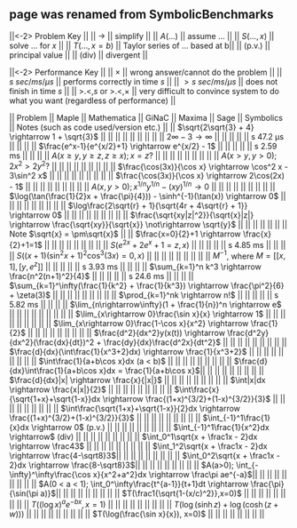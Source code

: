 ## page was renamed from SymbolicBenchmarks
||<-2> Problem Key                                 ||
|| $\rightarrow$ || simplify                       ||
|| $A(...)$      || assume ...                     ||
|| $S(...,x)$    || solve ... for $x$              ||
|| $T(...,x=b)$  || Taylor series of ... based at b||
|| (p.v.)        || principal value                ||
|| (div)         || divergent                      ||

||<-2> Performance Key                                           ||
|| $\times$                || wrong answer/cannot do the problem ||
|| $s\ sec/ms/\mu s$       || performs correctly in time $s$     ||
|| $> s\ sec/ms/\mu s$     || does not finish in time $s$        ||
|| >.<,$s$ or >.<,$\times$ || very difficult to convince system to do what you want (regardless of performance) ||

|| Problem                                                      || Maple || Mathematica || GiNaC || Maxima || Sage || Symbolics || Notes (such as code used/version etc.) ||
|| $\sqrt{2\sqrt{3} + 4} \rightarrow 1 + \sqrt{3}$              ||       ||             ||       ||        ||      ||           || ||
|| $2\infty - 3 \rightarrow \infty$                             ||       ||             ||       ||        || s 47.2 µs    ||           || ||
|| $\frac{e^x-1}{e^{x/2}+1} \rightarrow e^{x/2} - 1$            ||       ||             ||       ||        || s 2.59 ms   ||           || ||
|| $A(x \geq y, y \geq z, z \geq x); x = z?$                    ||       ||             ||       ||        ||      ||           || ||
|| $A(x > y, y > 0); 2x^2 > 2y^2?$                              ||       ||             ||       ||        ||      ||           || ||
|| $\frac{\cos(3x)}{\cos x} \rightarrow \cos^2 x - 3\sin^2 x$   ||       ||             ||       ||        ||      ||           || ||
|| $\frac{\cos(3x)}{\cos x} \rightarrow 2\cos(2x) - 1$          ||       ||             ||       ||        ||      ||           || ||
|| $A(x,y > 0); x^{1/n}y^{1/n} - (xy)^{1/n} \rightarrow 0$      ||       ||             ||       ||        ||      ||           || ||
|| $\log(\tan(\frac{1}{2}x + \frac{\pi}{4})) - \sinh^{-1}(\tan(x)) \rightarrow 0$ || || ||       ||        ||      ||           || ||
|| $\log\frac{2\sqrt{r} + 1}{\sqrt{4r + 4\sqrt{r} + 1}} \rightarrow 0$ || ||            ||       ||        ||      ||           || ||
|| $\frac{\sqrt{xy|z|^2}}{\sqrt{x}|z|} \rightarrow \frac{\sqrt{xy}}{\sqrt{x}} \not\rightarrow \sqrt{y}$ || || || || || ||       || Note $\sqrt{x} = \pm\sqrt{x}$ ||
|| $\frac{x=0}{2}+1 \rightarrow \frac{x}{2}+1=1$                ||       ||             ||       ||        ||      ||           || ||
|| $S(e^{2x} + 2e^x + 1 = z,x)$                                 ||       ||             ||       ||        || s 4.85 ms    ||           || ||
|| $S((x+1)(\sin^2x + 1)^2\cos^3(3x)=0,x)$                      ||       ||             ||       ||        ||      ||           || ||
|| $M^{-1}$, where $M = [[x,1],[y,e^z]]$                        ||       ||             ||       ||        || s  3.93 ms   ||           || ||
|| $\sum_{k=1}^n k^3 \rightarrow \frac{n^2(n+1)^2}{4}$          ||       ||             ||       ||        ||  s  24.6 ms  ||           || ||
|| $\sum_{k=1}^\infty(\frac{1}{k^2} + \frac{1}{k^3}) \rightarrow \frac{\pi^2}{6} + \zeta(3)$ || || || || || || || ||
|| $\prod_{k=1}^nk \rightarrow n!$                              ||       ||             ||       ||        ||  s 5.82 ms   ||           || ||
|| $\lim_{n\rightarrow\infty}(1 + \frac{1}{n})^n \rightarrow e$ ||       ||             ||       ||        ||      ||           || ||
|| $\lim_{x\rightarrow 0}\frac{\sin x}{x} \rightarrow 1$        ||       ||             ||       ||        ||      ||           || ||
|| $\lim_{x\rightarrow 0}\frac{1-\cos x}{x^2} \rightarrow \frac{1}{2}$ || ||            ||       ||        ||      ||           || ||
|| $\frac{d^2}{dx^2}y(x(t)) \rightarrow \frac{d^2y}{dx^2}(\frac{dx}{dt})^2 + \frac{dy}{dx}\frac{d^2x}{dt^2}$ || || || || || ||  || ||
|| $\frac{d}{dx}(\int\frac{1}{x^3+2}dx) \rightarrow \frac{1}{x^3+2}$ ||  ||             ||       ||        ||      ||           || ||
|| $\int\frac{1}{a+b\cos x}dx (a < b)$                          ||       ||             ||       ||        ||      ||           || ||
|| $\frac{d}{dx}\int\frac{1}{a+b\cos x}dx = \frac{1}{a+b\cos x}$||       ||             ||       ||        ||      ||           || ||
|| $\frac{d}{dx}|x| \rightarrow \frac{x}{|x|}$                  ||       ||             ||       ||        ||      ||           || ||
|| $\int|x|dx \rightarrow \frac{x|x|}{2}$                       ||       ||             ||       ||        ||      ||           || ||
|| $\int\frac{x}{\sqrt{1+x}+\sqrt{1-x}}dx \rightarrow \frac{(1+x)^{3/2}+(1-x)^{3/2}}{3}$ || || || ||       ||      ||           || ||
|| $\int\frac{\sqrt{1+x}+\sqrt{1-x}}{2}dx \rightarrow \frac{(1+x)^{3/2}+(1-x)^{3/2}}{3}$ || || || ||       ||      ||           || ||
|| $\int_{-1}^1\frac{1}{x}dx \rightarrow 0$ (p.v.)              ||       ||             ||       ||        ||      ||           || ||
|| $\int_{-1}^1\frac{1}{x^2}dx \rightarrow$ (div)               ||       ||             ||       ||        ||      ||           || ||
|| $\int_0^1\sqrt{x + \frac1x - 2}dx \rightarrow \frac43$       ||       ||             ||       ||        ||      ||           || ||
|| $\int_1^2\sqrt{x + \frac1x - 2}dx \rightarrow \frac{4-\sqrt8}3$||     ||             ||       ||        ||      ||           || ||
|| $\int_0^2\sqrt{x + \frac1x - 2}dx \rightarrow \frac{8-\sqrt8}3$||     ||             ||       ||        ||      ||           || ||
|| $A(a>0); \int_{-\infty}^\infty\frac{\cos x}{x^2+a^2}dx \rightarrow \frac\pi ae^{-a}$|| || ||  ||        ||      ||           || ||
|| $A(0 < a < 1); \int_0^\infty\frac{t^{a-1}}{t+1}dt \rightarrow \frac{\pi}{\sin(\pi a)}$|| || || ||       ||      ||           || ||
|| $T(\frac1{\sqrt{1-(x/c)^2}},x=0)$                              ||       ||             ||       ||        ||      ||           || ||
|| $T((\log x)^ae^{-bx},x=1)$                                   ||       ||             ||       ||        ||      ||           || ||
|| $T(\log(\sinh z) + \log(\cosh(z + w)))$                      ||       ||             ||       ||        ||      ||           || ||
|| $T(\log(\frac{\sin x}{x}), x=0)$                             ||       ||             ||       ||        ||      ||           || ||

